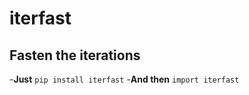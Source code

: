 # iterfast
 Fasten the iterations
 -----------------------
 -**Just**
    `pip install iterfast`
 -**And then**
    `import iterfast`

 
